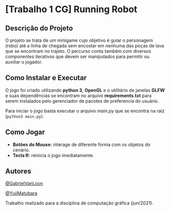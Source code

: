 # [Trabalho 1 CG] Running Robot

## Descrição do Projeto

O projeto se trata de um minigame cujo objetivo é guiar o personagem (robo) até a linha de 
chegada sem encostar em nenhuma das poças de lava que se encontram no trajeto. O percurso conta
também com diversos componentes iterativos que devem ser manipulados para permitir ou auxiliar o
jogador.

## Como Instalar e Executar

O jogo foi criado utilizando **python 3**, **OpenGL** e o utilitário de janelas **GLFW** e suas dependências
se encontram no arquivo **requirements.txt** para serem instalados pelo gerenciador de pacotes de preferencia
do usuário.

Para iniciar o jogo basta executar o arquivo *main.py* que se encontra na raíz (`python3 main.py`).

## Como Jogar

- **Botões do Mouse:** interage de diferente forma com os objetos do cenário.
- **Tecla R:** reinicia o jogo imediatamente.

## Autores

[@GabrielVanLoon](https://github.com/GabrielVanLoon)

[@YujiMatubara](https://github.com/YujiMatubara)

Trabalho realizado para a disciplina de computação gráfica (jun/2021).
